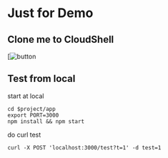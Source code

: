 # Just for Demo

## Clone me to CloudShell

[![button](https://console.cloud.google.com/cloudshell/open?git_repo=https://github.com/peihsinsu/demoweb&working_dir=app&page=shell&tutorial=README.md)


## Test from local

start at local

```
cd $project/app
export PORT=3000
npm install && npm start
```

do curl test

```
curl -X POST 'localhost:3000/test?t=1' -d test=1
```
